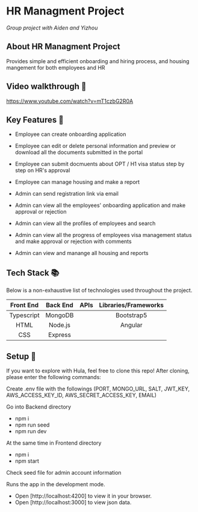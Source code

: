 # HR Managment Project

<em>Group project with Aiden and Yizhou</em>

## About HR Managment Project

Provides simple and efficient onboarding and hiring process, and housing mangement for both employees and HR

## Video walkthrough :movie_camera:
https://www.youtube.com/watch?v=mT1czbG2R0A


## Key Features :key:

- Employee can create onboarding application
- Employee can edit or delete personal information and preview or download all the documents submitted in the portal
- Employee can submit docmuents about OPT / H1 visa status step by step on HR's approval
- Employee can manage housing and make a report

- Admin can send registration link via email
- Admin can view all the employees' onboarding application and make approval or rejection
- Admin can view all the profiles of employees and search
- Admin can view all the progress of employees visa management status and make approval or rejection with comments
- Admin can view and manange all housing and reports

## Tech Stack :books:

Below is a non-exhaustive list of technologies used throughout the project.

| Front End | Back End | APIs | Libraries/Frameworks |
| :-------: | :------: | :--: | :------------------: |
| Typescript| MongoDB  |      |      Bootstrap5      |
|   HTML    | Node.js  |      |      Angular
|   CSS     | Express  |      |

## Setup :rocket:

If you want to explore with Hula, feel free to clone this repo! After cloning, please enter the following commands:

Create .env file with the followings (PORT, MONGO_URL, SALT, JWT_KEY, AWS_ACCESS_KEY_ID, AWS_SECRET_ACCESS_KEY, EMAIL)

Go into Backend directory

- npm i
- npm run seed
- npm run dev

At the same time in Frontend directory

- npm i
- npm start

Check seed file for admin account information

Runs the app in the development mode.
- Open [http://localhost:4200] to view it in your browser.
- Open [http://localhost:3000] to view json data.
